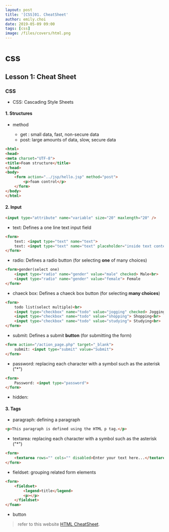 ```yaml
---
layout: post
title: '[CSS]01. CheatSheet'
author: emily.choi
date: 2019-05-09 09:00
tags: [css]
image: /files/covers/html.png
---
```

# css

## Lesson 1: Cheat Sheet

### **CSS** 
- CSS: Cascading Style Sheets

#### 1. Structures
- method
 
	- get : small data, fast, non-secure data
	- post: large amounts of data, slow, secure data

 
```html
<html>
<head>
<meta charset="UTF-8">
<title>Foam structure</title>
</head>
<body>
	<form action="../jsp/hello.jsp" method="post">
		<p>foam control</p>
	</form>
</body>
</html>
```

#### 2. Input
	
```html	
<input type="attribute" name="variable" size="20" maxlength="20" />
```

- text: Defines a one line text input field

```html
<form>
	text: <input type="text" name="text">
	text: <input type="text" name="text" placeholder="inside text content">
</form>
```

- radio: Defines a radio button (for selecting **one** of many choices)

```html
<form>gender(select one) 
	<input type="radio" name="gender" value="male" checked> Male<br>
	<input type="radio" name="gender" value="female"> Female
</form>
```

- chaeck box: Defines a chaeck box button (for selecting **many choices**)

```html
<form>
	todo list(select multiple)<br>
	<input type="checkbox" name="todo" value="jogging" checked> Jogging<br>
	<input type="checkbox" name="todo" value="shopping"> Shopping<br>
	<input type="checkbox" name="todo" value="studying"> Studying<br>
</form>
```

- submit: Defines a submit **button** (for submitting the form)

```html
<form action="/action_page.php" target="_blank">
	submit: <input type="submit" value="Submit">
</form>
```

- password: replacing each character with a symbol such as the asterisk ("*")

```html
<form>
	Password: <input type="password">
</form>
```

- hidden:

#### 3. Tags

- paragraph: defining a paragraph

```html
<p>This paragraph is defined using the HTML p tag.</p>
```

- textarea: replacing each character with a symbol such as the asterisk ("*")

```html
<form>
	<textarea rows="" cols="" disabled>Enter your text here...</textarea>
</form>
```

- fieldset: grouping related form elements

```html
<form>
	<fieldset>
		<legend>title</legend>
		<p></p>
	</fieldset>
</foam> 
```


- button


> refer to this website [HTML CheatSheet](https://htmlcheatsheet.com/).

